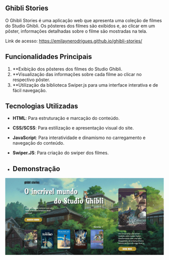 ## Ghibli Stories

O Ghibli Stories é uma aplicação web que apresenta uma coleção de filmes do Studio Ghibli. Os pôsteres dos filmes são exibidos e, ao clicar em um pôster, informações detalhadas sobre o filme são mostradas na tela.

Link de acesso: https://emilaynerodrigues.github.io/ghibli-stories/

## Funcionalidades Principais

1. **Exibição dos pôsteres dos filmes do Studio Ghibli.
2. **Visualização das informações sobre cada filme ao clicar no respectivo pôster.
3. **Utilização da biblioteca Swiper.js para uma interface interativa e de fácil navegação.

## Tecnologias Utilizadas

- **HTML**: Para estruturação e marcação do conteúdo.
- **CSS/SCSS**: Para estilização e apresentação visual do site. 
- **JavaScript**: Para interatividade e dinamismo no carregamento e navegação do conteúdo.
- **Swiper.JS**: Para criação do swiper dos filmes.

- ## Demonstração

![Demonstração](demo.gif)
